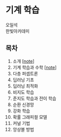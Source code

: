 # 기계 학습

오일석 <br>
한빛아카데미

## 목차

1. 소개 [[note](https://1drv.ms/p/s!AllPqyV9kKUrj3OUglopZnllyudy)]
2. 기계 학습과 수학 [[note](https://1drv.ms/p/s!AllPqyV9kKUrkks1fLYGvzA0brYa)]
3. 다층 퍼셉트론
4. 딥러닝 기초
5. 딥러닝 최적화
6. 비지도 학습
7. 준지도 학습과 전이 학습
8. 순환 신경망
9. 강화 학습
10. 확률 그래피컬 모델
11. 커널 기법
12. 앙상블 방법
